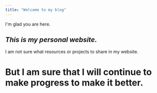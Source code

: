 ```yaml
---
title: "Welcome to my blog"
---
```


I'm glad you are here.  
## ***This is my personal website.***  
I am not sure what resources or projects to share in my website.  
  
# **But I am sure that I will continue to make progress to make it better.**
